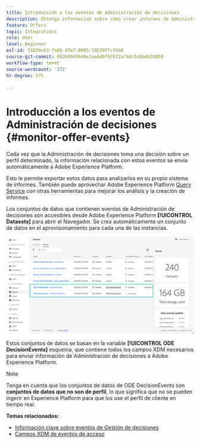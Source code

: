 ```yaml
---
title: Introducción a los eventos de Administración de decisiones
description: Obtenga información sobre cómo crear informes de Administración de decisiones en Adobe Experience Platform.
feature: Offers
topic: Integrations
role: User
level: Beginner
exl-id: 51830c63-fa88-47e7-8605-192297fcf6b8
source-git-commit: 882b99d9b49e1ae6d0f97872a74dc5a8a4639050
workflow-type: tm+mt
source-wordcount: '172'
ht-degree: 57%

---
```


# Introducción a los eventos de Administración de decisiones {#monitor-offer-events}

Cada vez que la Administración de decisiones toma una decisión sobre un perfil determinado, la información relacionada con estos eventos se envía automáticamente a Adobe Experience Platform.

Esto le permite exportar estos datos para analizarlos en su propio sistema de informes. También puede aprovechar Adobe Experience Platform [Query Service](https://experienceleague.adobe.com/docs/experience-platform/query/home.html?lang=es) con otras herramientas para mejorar los análisis y la creación de informes.

Los conjuntos de datos que contienen eventos de Administración de decisiones son accesibles desde Adobe Experience Platform **[!UICONTROL Datasets]** para abrir el Navegador. Se crea automáticamente un conjunto de datos en el aprovisionamiento para cada una de las instancias.

![](../assets/events-datasets-list.png)

Estos conjuntos de datos se basan en la variable **[!UICONTROL ODE DecisionEvents]** esquema, que contiene todos los campos XDM necesarios para enviar información de Administración de decisiones a Adobe Experience Platform.

>[!NOTE]
>
>Tenga en cuenta que los conjuntos de datos de ODE DecisionEvents son **conjuntos de datos que no son de perfil**, lo que significa que no se pueden ingerir en Experience Platform para que los use el perfil de cliente en tiempo real.

**Temas relacionados:**

* [Información clave sobre eventos de Gestión de decisiones](../reports/key-information.md)
* [Campos XDM de eventos de acceso](../reports/xdm-fields.md)

